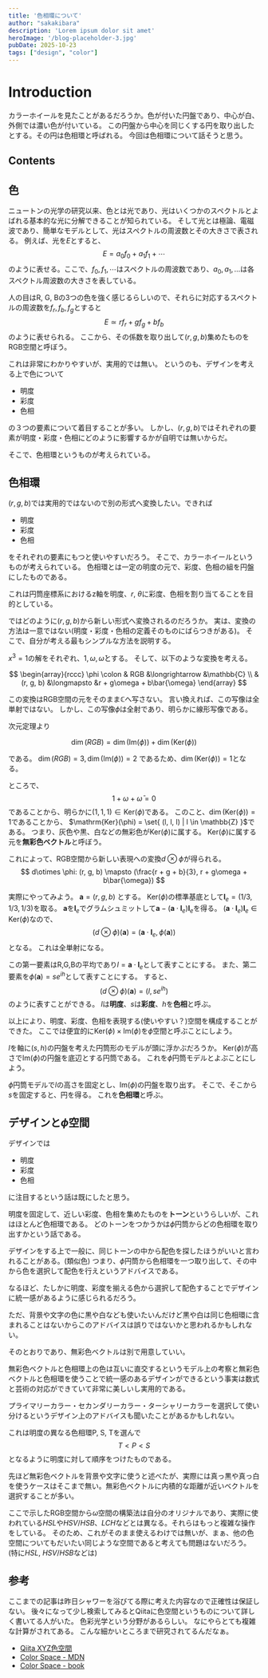 ```yaml
---
title: '色相環について'
author: "sakakibara"
description: 'Lorem ipsum dolor sit amet'
heroImage: '/blog-placeholder-3.jpg'
pubDate: 2025-10-23
tags: ["design", "color"]
---
```


# Introduction
カラーホイールを見たことがあるだろうか。色が付いた円盤であり、中心が白、外側では濃い色が付いている。
この円盤から中心を同じくする円を取り出したとする。その円は色相環と呼ばれる。
今回は色相環について話そうと思う。

## Contents
## 色
ニュートンの光学の研究以来、色とは光であり、光はいくつかのスペクトルとよばれる基本的な光に分解できることが知られている。
そして光とは極論、電磁波であり、簡単なモデルとして、光はスペクトルの周波数とその大きさで表される。
例えば、光を$E$とすると、
$$
E = a_0f_0 + a_1f_1 + \cdots
$$
のように表せる。ここで、$f_0, f_1, \cdots$はスペクトルの周波数であり、$a_0, a_1, \ldots$は各スペクトル周波数の大きさを表している。

人の目はR, G, Bの3つの色を強く感じるらしいので、それらに対応するスペクトルの周波数を$f_r, f_b, f_g$とすると
$$
E \simeq rf_r + gf_g + bf_b
$$
のように表せられる。
ここから、その係数を取り出して$(r, g, b)$集めたものをRGB空間と呼ぼう。

これは非常にわかりやすいが、実用的では無い。
というのも、デザインを考える上で色について
- 明度
- 彩度
- 色相

の３つの要素について着目することが多い。
しかし、$(r, g, b)$ではそれぞれの要素が明度・彩度・色相にどのように影響するかが自明では無いからだ。

そこで、色相環というものが考えられている。

## 色相環

$(r, g, b)$では実用的ではないので別の形式へ変換したい。できれば
- 明度
- 彩度
- 色相

をそれぞれの要素にもつと使いやすいだろう。
そこで、カラーホイールというものが考えられている。
色相環とは一定の明度の元で、彩度、色相の組を円盤にしたものである。

これは円筒座標系におけるz軸を明度、$r$, $\theta$に彩度、色相を割り当てることを目的としている。

ではどのように$(r, g, b)$から新しい形式へ変換されるのだろうか。
実は、変換の方法は一意ではない(明度・彩度・色相の定義そのものにばらつきがある)。
そこで、自分が考える最もシンプルな方法を説明する。

$x^3=1$の解をそれぞれ、$1, \omega, \bar{\omega}$とする。
そして、以下のような変換を考える。

$$
\begin{array}{rccc}
\phi \colon & RGB   &\longrightarrow   &\mathbb{C} \\
     & (r, g, b)    &\longmapsto       &r + g\omega + b\bar{\omega}
\end{array}
$$

この変換はRGB空間の元をそのまま$\mathbb{C}$へ写さない。
言い換えれば、この写像は全単射ではない。
しかし、この写像$\phi$は全射であり、明らかに線形写像である。

次元定理より

$$
\dim (RGB) = \dim (\mathrm{Im}(\phi)) + \dim (\mathrm{Ker}(\phi))
$$

である。
$\dim (RGB) = 3, \dim (\mathrm{Im}(\phi)) = 2$ であるため、$\dim (\mathrm{Ker}(\phi)) = 1$となる。

ところで、
$$
1 + \omega + \bar{\omega} = 0
$$
であることから、明らかに$(1, 1, 1) \in \mathrm{Ker}(\phi)$である。
このこと、$\dim (\mathrm{Ker}(\phi)) = 1$であることから、
$\mathrm{Ker}(\phi) = \set{ (l, l, l) | l \in \mathbb{Z} }$である。
つまり、灰色や黒、白などの無彩色が$\mathrm{Ker}(\phi)$に属する。
$\mathrm{Ker}(\phi)$に属する元を**無彩色ベクトル**と呼ぼう。

これによって、RGB空間から新しい表現への変換$d\otimes \phi$が得られる。
$$
d\otimes \phi: (r, g, b) \mapsto (\frac{r + g + b}{3}, r + g\omega + b\bar{\omega})
$$

実際にやってみよう。
$\bm{a} = (r, g, b)$ とする。
$\mathrm{Ker}(\phi)$の標準基底として$\bm{l}_e = (1/3, 1/3, 1/3)$を取る。
$\bm{a}$を$\bm{l}_e$でグラムシュミットして$\bm{a} - (\bm{a}\cdot\bm{l}_e)\bm{l}_e$を得る。
$(\bm{a}\cdot\bm{l}_e)\bm{l}_e \in \mathrm{Ker}(\phi)$なので、
$$
(d\otimes \phi)(\bm{a}) = (\bm{a}\cdot\bm{l}_e, \phi(\bm{a}))
$$
となる。
これは全単射になる。

この第一要素はR,G,Bの平均であり$l = \bm{a}\cdot\bm{l}_e$として表すことにする。
また、第二要素を$\phi(\bm{a})=se^{ih}$として表すことにする。
すると、
$$
(d\otimes \phi)(\bm{a}) = (l, se^{ih})
$$
のように表すことができる。
$l$は**明度**、$s$は**彩度**、$h$を**色相**と呼ぶ。

以上により、明度、彩度、色相を表現する(使いやすい？)空間を構成することができた。
ここでは便宜的に$\mathrm{Ker}(\phi)\times \mathrm{Im}(\phi)$を$\phi$空間と呼ぶことにしよう。

$l$を軸に$(s, h)$の円盤を考えた円筒形のモデルが頭に浮かぶだろうか。
$\mathrm{Ker}(\phi)$が高さで$\mathrm{Im}(\phi)$の円盤を底辺とする円筒である。
これを$\phi$円筒モデルとよぶことにしよう。

$\phi$円筒モデルで$l$の高さを固定とし、$\mathrm{Im}(\phi)$の円盤を取り出す。
そこで、そこから$s$を固定すると、円を得る。
これを**色相環**と呼ぶ。

## デザインと$\phi$空間

デザインでは
- 明度
- 彩度
- 色相

に注目するという話は既にしたと思う。

明度を固定して、近しい彩度、色相を集めたものを**トーン**というらしいが、これはほとんど色相環である。
どのトーンをつかうかは$\phi$円筒からどの色相環を取り出すかという話である。

デザインをする上で一般に、同じトーンの中から配色を探したほうがいいと言われることがある。(類似色)
つまり、$\phi$円筒から色相環を一つ取り出して、その中から色を選択して配色を行えというアドバイスである。

なるほど、たしかに明度、彩度を揃える色から選択して配色することでデザインに統一感があるように感じられるだろう。

ただ、背景や文字の色に黒や白なども使いたいんだけど黒や白は同じ色相環に含まれることはないからこのアドバイスは誤りではないかと思われるかもしれない。

そのとおりであり、無彩色ベクトルは別で用意していい。

無彩色ベクトルと色相環上の色は互いに直交するというモデル上の考察と無彩色ベクトルと色相環を使うことで統一感のあるデザインができるという事実は数式と芸術の対応ができていて非常に美しいし実用的である。

プライマリーカラー・セカンダリーカラー・ターシャリーカラーを選択して使い分けるというデザイン上のアドバイスも聞いたことがあるかもしれない。

これは明度の異なる色相環P, S, Tを選んで
$$
T < P < S
$$
となるように明度に対して順序をつけたものである。

先ほど無彩色ベクトルを背景や文字に使うと述べたが、実際には真っ黒や真っ白を使うケースはそこまで無い。無彩色ベクトルに内積的な距離が近いベクトルを選択することが多い。

ここで示したRGB空間から$\omega$空間の構築法は自分のオリジナルであり、実際に使われている$HSL$や$HSV/HSB$、$LCH$などとは異なる。それらはもっと複雑な操作をしている。
そのため、これがそのまま使えるわけでは無いが、まぁ、他の色空間についてもだいたい同じような空間であると考えても問題はないだろう。(特に$HSL$, $HSV/HSB$などは)


## 参考

ここまでの記事は昨日シャワーを浴びてる際に考えた内容なので正確性は保証しない。
後々になって少し検索してみるとQiitaに色空間というものについて詳しく書いてる人がいた。
色彩光学という分野があるらしい。
なにやらとても複雑な計算がされてある。
こんな細かいところまで研究されてるんだなぁ。

- [Qiita XYZ色空間](https://qiita.com/Ushio/items/203f16ad1e23fd42231c)
- [Color Space - MDN](https://developer.mozilla.org/ja/docs/Glossary/Color_space)
- [Color Space - book ](https://ericportis.com/posts/2024/okay-color-spaces/)

